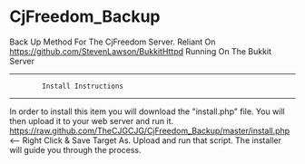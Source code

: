 CjFreedom_Backup
================

Back Up Method For The CjFreedom Server. Reliant On https://github.com/StevenLawson/BukkitHttpd Running On The Bukkit Server

-------------------------------------------------------------------- 
			Install Instructions
-------------------------------------------------------------------- 

In order to install this item you will download the "install.php" file. You will then upload it to your web server and run it.
https://raw.github.com/TheCJGCJG/CjFreedom_Backup/master/install.php <-- Right Click & Save Target As. Upload and run that script. The installer will guide you through the process.